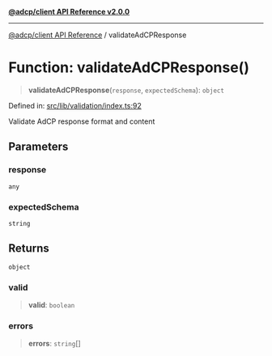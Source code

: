 [**@adcp/client API Reference v2.0.0**](../README.md)

***

[@adcp/client API Reference](../README.md) / validateAdCPResponse

# Function: validateAdCPResponse()

> **validateAdCPResponse**(`response`, `expectedSchema`): `object`

Defined in: [src/lib/validation/index.ts:92](https://github.com/adcontextprotocol/adcp-client/blob/9ed0be764adbd110916d257101c95a577b3f15c8/src/lib/validation/index.ts#L92)

Validate AdCP response format and content

## Parameters

### response

`any`

### expectedSchema

`string`

## Returns

`object`

### valid

> **valid**: `boolean`

### errors

> **errors**: `string`[]
